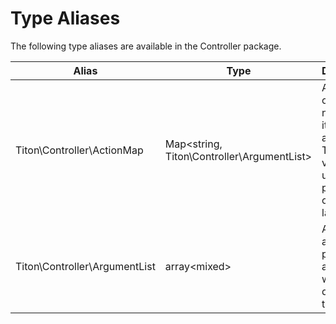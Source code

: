 # Type Aliases #

The following type aliases are available in the Controller package.

<table class="table is-striped">
    <thead>
        <tr>
            <th>Alias</th>
            <th>Type</th>
            <th>Description</th>
        </tr>
    </thead>
    <tbody>
        <tr>
            <td>Titon\Controller\ActionMap</td>
            <td>Map&lt;string, Titon\Controller\ArgumentList&gt;</td>
            <td>
                A mapping of action names to its arguments. 
                These values are usually parsed out of a routing layer.
            </td>
        </tr>
        <tr>
            <td>Titon\Controller\ArgumentList</td>
            <td>array&lt;mixed&gt;</td>
            <td>A list of arguments passed to an action when dispatched to.</td>
        </tr>
    </tbody>
</table>

